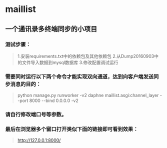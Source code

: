 # maillist
## 一个通讯录多终端同步的小项目

### 测试步骤：
> 1.安装requirements.txt中的依赖包及其他依赖包
> 2.从Dump20160903中的文件导入数据到mysql数据库
> 3.修改配置调试运行

### 需要同时运行以下两个命令才能实现双向通道，达到向客户端发送同步消息的目的：
> python manage.py runworker -v2
> daphne maillist.asgi:channel_layer --port 8000 --bind 0.0.0.0 -v2
### 请自行修改端口号等参数。

### 最后在浏览器多个窗口打开类似下面的链接即可看到效果：
> http://127.0.0.1:8000/
